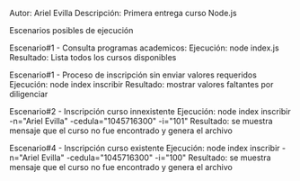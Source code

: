 Autor: Ariel Evilla
Descripción: Primera entrega curso Node.js

Escenarios posibles de ejecución

Escenario#1 - Consulta programas academicos:
    Ejecución: node index.js
    Resultado: Lista todos los cursos disponibles

Escenario#1 - Proceso de inscripción sin enviar valores requeridos
    Ejecución: node index inscribir 
    Resultado: mostrar valores faltantes por diligenciar

Escenario#2 - Inscripción curso innexistente
    Ejecución: node index inscribir -n="Ariel Evilla" -cedula="1045716300" -i="101"
    Resultado: se muestra mensaje que el curso no fue encontrado y genera el archivo

Escenario#4 - Inscripción curso existente
    Ejecución: node index inscribir -n="Ariel Evilla" -cedula="1045716300" -i="100"
    Resultado: se muestra mensaje que el curso no fue encontrado y genera el archivo